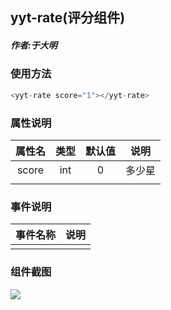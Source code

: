 ## yyt-rate(评分组件)

##### 作者:于大明
### 使用方法

```javascript
<yyt-rate score="1"></yyt-rate>
```

### 属性说明

|  属性名   | 类型 | 默认值 | 说明 |
| :-------: | :--: | :----: | :--: |
| score | int  |   0    | 多少星 |
|           |      |        |      |

### 事件说明

| 事件名称 |   说明   |
| :------: | :------: |
|   |  |

### 组件截图
![](https://pic.cwyyt.cn/upload/img/20200429/1246424642_rate.png)